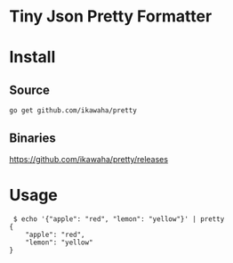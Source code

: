 # Tiny Json Pretty Formatter

# Install

## Source
```
go get github.com/ikawaha/pretty
```

## Binaries

https://github.com/ikawaha/pretty/releases

# Usage

```
 $ echo '{"apple": "red", "lemon": "yellow"}' | pretty
{
    "apple": "red",
    "lemon": "yellow"
}
```
